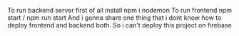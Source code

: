 To run backend server first of all install npm i nodemon
To run frontend npm start / npm run start
And i gonna share one thing that i dont know how to deploy frontend and backend both. So i can't deploy this project on firebase 
